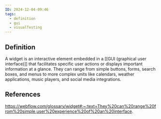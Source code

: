 ```yaml
---
ID: 2024-12-04-09:46
tags:
  - definition
  - gui
  - visualTesting
---
```

## Definition

A widget is an interactive element embedded in a [[GUI (graphical user interface)]] that facilitates specific user actions or displays important information at a glance. 
They can range from simple buttons, forms, search boxes, and menus to more complex units like calendars, weather applications, music players, and social media integrations. 

## References
https://webflow.com/glossary/widget#:~:text=They%20can%20range%20from%20simple,user%20experience%20of%20an%20interface.